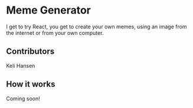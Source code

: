 Meme Generator
===

I get to try React, you get to create your own memes, using an image from the internet or from your own computer.

## Contributors
Keli Hansen

## How it works
Coming soon!